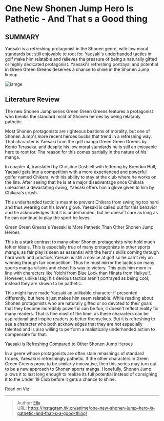 # One New Shonen Jump Hero Is Pathetic - And That s a Good thing


## SUMMARY 



  Yaesaki is a refreshing protagonist in the Shonen genre, with low moral standards but still enjoyable to root for.   Yaesaki&#39;s underhanded tactics in golf make him relatable and relieves the pressure of being a naturally gifted or highly dedicated protagonist.   Yaesaki&#39;s refreshing portrayal and potential in Green Green Greens deserves a chance to shine in the Shonen Jump lineup.  

![iamge](https://static1.srcdn.com/wordpress/wp-content/uploads/2023/12/yaesaki-from-green-green-greens-ponders-a-golf-club.jpg)

## Literature Review

The new Shonen Jump series Green Green Greens features a protagonist who breaks the standard mold of Shonen heroes by being relatably pathetic.




Most Shonen protagonists are righteous bastions of morality, but one of Shonen Jump&#39;s more recent heroes bucks that trend in a refreshing way. That character is Yaesaki from the golf manga Green Green Greens by Kento Terasaka, and despite his low moral standards he is still an enjoyable hero to root for. The reason for this comes partially in the nature of his manga.




In chapter 4, translated by Christine Dashiell with lettering by Brendon Hull, Yaesaki gets into a competition with a more experienced and powerful golfer named Chikara, with his ability to stay at the club where he works on the line. After seeing that he is at a major disadvantage once Chikara unleashes a devastating swing, Yaesaki offers him a glove given to him by Chikara&#39;s crush.

          

This underhanded tactic is meant to prevent Chikara from swinging too hard and thus wearing out his love&#39;s glove. Yaesaki is called out for this behavior and he acknowledges that it is underhanded, but he doesn&#39;t care as long as he can continue to play the sport he loves.


 Green Green Greens&#39;s Yaesaki is More Pathetic Than Other Shonen Jump Heroes 
          




This is a stark contrast to many other Shonen protagonists who hold much loftier ideals. This is especially true of many protagonists in other sports manga, as fair play is seen as essential with the hero&#39;s skills coming through hard work and practice. Yaesaki is still a novice at golf so he can&#39;t rely on winning through fair competition. Thus he must mirror the tactics on many sports manga villains and cheat his way to victory. This puts him more in line with characters like Yoichi from Blue Lock than Hinata from Haikyu!!. However, unlike Isagi his devious tactics aren&#39;t portrayed as being cool, instead they are shown to be pathetic.

This might have made Yaesaki an unlikable character if presented differently, but here it just makes him seem relatable. While reading about Shonen protagonists who are naturally gifted or so devoted to their goals that they become incredibly powerful can be fun, it doesn&#39;t reflect reality for many readers. That is fine most of the time, as these characters can be aspirational and inspire readers to better themselves. But it is refreshing to see a character who both acknowledges that they are not especially talented and is also willing to perform a realistically underhanded action to compensate for that.






 Yaesaki is Refreshing Compared to Other Shonen Jump Heroes 
          

In a genre whose protagonists are often stale rehashings of standard tropes, Yaesaki is refreshingly pathetic. If the other characters in Green Green Greens prove to be similarly innovative, then this series may turn out to be a new approach to Shonen sports manga. Hopefully, Shonen Jump allows it to last long enough to realize its full potential instead of consigning it to the Under 19 Club before it gets a chance to shine.

Read on Viz



---

> Author: [Ella](https://instagram.hk.cn/)  
> URL: https://instagram.hk.cn/anime/one-new-shonen-jump-hero-is-pathetic-and-that-s-a-good-thing/  

